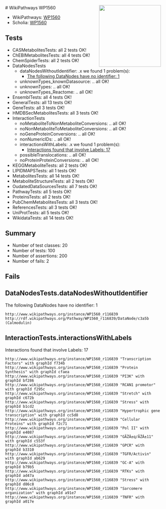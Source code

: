 <img style="float: right; width: 200px" src="https://upload.wikimedia.org/wikipedia/commons/thumb/8/83/Wplogo_with_text_500.png/640px-Wplogo_with_text_500.png" />
# WikiPathways WP1560

* WikiPathways: [WP1560](https://identifiers.org/wikipathways:WP1560)
* Scholia: [WP1560](https://scholia.toolforge.org/wikipathways/WP1560)
## Tests
* CASMetabolitesTests: all 2 tests OK!
* ChEBIMetabolitesTests: all 4 tests OK!
* ChemSpiderTests: all 2 tests OK!
* DataNodesTests
    * dataNodesWithoutIdentifier: .x we found 1 problem(s):
        * [The following DataNodes have no identifier: 1](#d2d32fa0)
    * unknownTypes_knownDatasource: .. all OK!
    * unknownTypes: .. all OK!
    * unknownTypes_Reactome: .. all OK!
* EnsemblTests: all 4 tests OK!
* GeneralTests: all 13 tests OK!
* GeneTests: all 3 tests OK!
* HMDBSecMetabolitesTests: all 3 tests OK!
* InteractionTests
    * noMetaboliteToNonMetaboliteConversions: .. all OK!
    * noNonMetaboliteToMetaboliteConversions: .. all OK!
    * noGeneProteinConversions: .. all OK!
    * nonNumericIDs: .. all OK!
    * interactionsWithLabels: .x we found 1 problem(s):
        * [Interactions found that involve Labels: 17](#fe97a8bf)
    * possibleTranslocations: .. all OK!
    * noProteinProteinConversions: .. all OK!
* KEGGMetaboliteTests: all 2 tests OK!
* LIPIDMAPSTests: all 1 tests OK!
* MetabolitesTests: all 14 tests OK!
* MetaboliteStructureTests: all 2 tests OK!
* OudatedDataSourcesTests: all 7 tests OK!
* PathwayTests: all 5 tests OK!
* ProteinsTests: all 2 tests OK!
* PubChemMetabolitesTests: all 3 tests OK!
* ReferencesTests: all 3 tests OK!
* UniProtTests: all 5 tests OK!
* WikidataTests: all 14 tests OK!


## Summary

* Number of test classes: 20
* Number of tests: 100
* Number of assertions: 200
* Number of fails: 2

## Fails

<a name="d2d32fa0" />

## DataNodesTests.dataNodesWithoutIdentifier

The following DataNodes have no identifier: 1
```
http://www.wikipathways.org/instance/WP1560_r116839 http://rdf.wikipathways.org/Pathway/WP1560_r116839/DataNode/c3a5b (Calmodulin)
```

<a name="fe97a8bf" />

## InteractionTests.interactionsWithLabels

Interactions found that involve Labels: 17
```
http://www.wikipathways.org/instance/WP1560_r116839 "Transcription Factors" with graphId f734b
http://www.wikipathways.org/instance/WP1560_r116839 "Protein Synthesis" with graphId cfaea
http://www.wikipathways.org/instance/WP1560_r116839 "PI3K" with graphId bf286
http://www.wikipathways.org/instance/WP1560_r116839 "RCAN1 promotor" with graphId f295c
http://www.wikipathways.org/instance/WP1560_r116839 "Stretch" with graphId c672b
http://www.wikipathways.org/instance/WP1560_r116839 "Stress" with graphId b1cd2
http://www.wikipathways.org/instance/WP1560_r116839 "Hypertrophic gene transcription" with graphId cc5d8
http://www.wikipathways.org/instance/WP1560_r116839 "Cellular Proteins" with graphId f2c71
http://www.wikipathways.org/instance/WP1560_r116839 "Pol II" with graphId e4087
http://www.wikipathways.org/instance/WP1560_r116839 "GÃŽÂ±q/ÃŽÂ±11" with graphId c553f
http://www.wikipathways.org/instance/WP1560_r116839 "GPCR" with graphId b3310
http://www.wikipathways.org/instance/WP1560_r116839 "TGFR/Activin" with graphId ab629
http://www.wikipathways.org/instance/WP1560_r116839 "GC-A" with graphId b79b5
http://www.wikipathways.org/instance/WP1560_r116839 "RTKs" with graphId ad47a
http://www.wikipathways.org/instance/WP1560_r116839 "Stress" with graphId d86c8
http://www.wikipathways.org/instance/WP1560_r116839 "Sarcomere organization" with graphId a91e7
http://www.wikipathways.org/instance/WP1560_r116839 "TNFR" with graphId a017e
```

